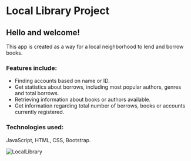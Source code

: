# Local Library Project
## Hello and welcome!

This app is created as a way for a local neighborhood to lend and borrow books.

### Features include:

+ Finding accounts based on name or ID.
+ Get statistics about borrows, including most popular authors, genres and total borrows.
+ Retrieving information about books or authors available.
+ Get information regarding total number of borrows, books or accounts currently registered.

### Technologies used:

JavaScript, HTML, CSS, Bootstrap.

![LocalLibrary](https://user-images.githubusercontent.com/109480452/235228940-09ec8a48-7e92-435c-bc31-6187949f8064.png)
